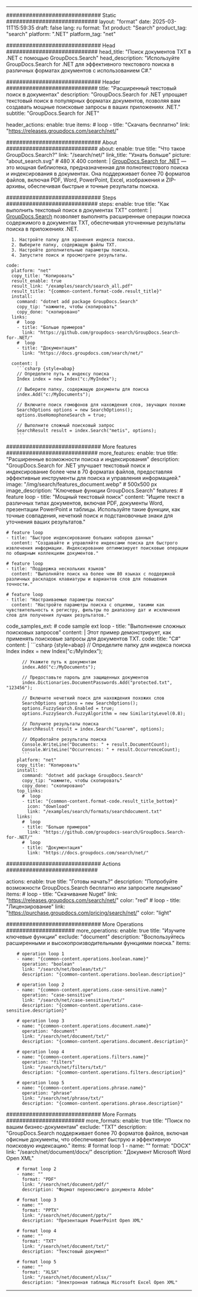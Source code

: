 
---
############################# Static ############################
layout: "format"
date:  2025-03-11T15:59:35
draft: false
lang: ru
format: Txt
product: "Search"
product_tag: "search"
platform: ".NET"
platform_tag: "net"

############################# Head ############################
head_title: "Поиск документов TXT в .NET с помощью GroupDocs.Search"
head_description: "Используйте GroupDocs.Search for .NET для эффективного текстового поиска в различных форматах документов с использованием C#."

############################# Header ############################
title: "Расширенный текстовый поиск в документах" 
description: "GroupDocs.Search for .NET упрощает текстовый поиск в популярных форматах документов, позволяя вам создавать мощные поисковые запросы в ваших приложениях .NET."
subtitle: "GroupDocs.Search for .NET" 

header_actions:
  enable: true
  items:
    #  loop
    - title: "Скачать бесплатно"
      link: "https://releases.groupdocs.com/search/net/"
      
############################# About ############################
about:
    enable: true
    title: "Что такое GroupDocs.Search?"
    link: "/search/net/"
    link_title: "Узнать больше"
    picture: "about_search.svg" # 480 X 400
    content: |
       [GroupDocs.Search for .NET](/search/net/) — это мощная библиотека, предназначенная для полнотекстового поиска и индексирования в документах. Она поддерживает более 70 форматов файлов, включая PDF, Word, PowerPoint, Excel, изображения и ZIP-архивы, обеспечивая быстрые и точные результаты поиска.

############################# Steps ############################
steps:
    enable: true
    title: "Как выполнить текстовый поиск в документах TXT"
    content: |
      [GroupDocs.Search](/search/net/) позволяет выполнять расширенные операции поиска содержимого в документах TXT, обеспечивая уточненные результаты поиска в приложениях .NET.
      
      1. Настройте папку для хранения индекса поиска.
      2. Выберите папку, содержащую файлы TXT.
      3. Настройте дополнительные параметры поиска.
      4. Запустите поиск и просмотрите результаты.
   
    code:
      platform: "net"
      copy_title: "Копировать"
      result_enable: true
      result_link: "/examples/search/search_all.pdf"
      result_title: "{common-content.format-code.result_title}"
      install:
        command: "dotnet add package GroupDocs.Search"
        copy_tip: "нажмите, чтобы скопировать"
        copy_done: "скопировано"
      links:
        #  loop
        - title: "Больше примеров"
          link: "https://github.com/groupdocs-search/GroupDocs.Search-for-.NET/"
        #  loop
        - title: "Документация"
          link: "https://docs.groupdocs.com/search/net/"
          
      content: |
        ```csharp {style=abap}
        // Определите путь к индексу поиска
        Index index = new Index("c:/MyIndex");

        // Выберите папку, содержащую документы для поиска
        index.Add("c:/MyDocuments");

        // Включите поиск гомофонов для нахождения слов, звучащих похоже
        SearchOptions options = new SearchOptions();
        options.UseHomophoneSearch = true;

        // Выполните сложный поисковый запрос
        SearchResult result = index.Search("metis", options);
        ```            

############################# More features ############################
more_features:
  enable: true
  title: "Расширенные возможности поиска и индексирования"
  description: "GroupDocs.Search for .NET улучшает текстовый поиск и индексирование более чем в 70 форматах файлов, предоставляя эффективные инструменты для поиска и управления информацией."
  image: "/img/search/features_document.webp" # 500x500 px
  image_description: "Ключевые функции GroupDocs.Search"
  features:
    # feature loop
    - title: "Мощный текстовый поиск"
      content: "Ищите текст в различных типах документов, включая PDF, документы Word, презентации PowerPoint и таблицы. Используйте такие функции, как точные совпадения, нечеткий поиск и подстановочные знаки для уточнения ваших результатов."

    # feature loop
    - title: "Быстрое индексирование больших наборов данных"
      content: "Создавайте и управляйте индексами поиска для быстрого извлечения информации. Индексирование оптимизирует поисковые операции по обширным коллекциям документов."

    # feature loop
    - title: "Поддержка нескольких языков"
      content: "Выполняйте поиск на более чем 80 языках с поддержкой различных раскладок клавиатуры и вариантов слов для повышения точности."

    # feature loop
    - title: "Настраиваемые параметры поиска"
      content: "Настройте параметры поиска с опциями, такими как чувствительность к регистру, фильтры по диапазону дат и исключения слов для получения лучших результатов."
      
  code_samples_ext:
    # code sample ext loop
    - title: "Выполнение сложных поисковых запросов"
      content: |
        Этот пример демонстрирует, как применять поисковые запросы для документов TXT.
      code:
        title: "C#"
        content: |
          ```csharp {style=abap}
          // Определите папку для индекса поиска
          Index index = new Index("c:/MyIndex");
              
          // Укажите путь к документам
          index.Add("c:/MyDocuments");

          // Предоставьте пароль для защищенных документов
          index.Dictionaries.DocumentPasswords.Add("protected.txt", "123456");

          // Включите нечеткий поиск для нахождения похожих слов
          SearchOptions options = new SearchOptions();
          options.FuzzySearch.Enabled = true;
          options.FuzzySearch.FuzzyAlgorithm = new SimilarityLevel(0.8);

          // Получите результаты поиска
          SearchResult result = index.Search("Loarem", options);
          
          // Обработайте результаты поиска
          Console.WriteLine("Documents: " + result.DocumentCount);
          Console.WriteLine("Occurrences: " + result.OccurrenceCount);
          ```
        platform: "net"
        copy_title: "Копировать"
        install:
          command: "dotnet add package GroupDocs.Search"
          copy_tip: "нажмите, чтобы скопировать"
          copy_done: "скопировано"
        top_links:
          #  loop
          - title: "{common-content.format-code.result_title_bottom}"
            icon: "download"
            link: "/examples/search/formats/searchdocument.txt"
        links:
          #  loop
          - title: "Больше примеров"
            link: "https://github.com/groupdocs-search/GroupDocs.Search-for-.NET/"
          #  loop
          - title: "Документация"
            link: "https://docs.groupdocs.com/search/net/"
            

            


############################# Actions ############################

actions:
  enable: true
  title: "Готовы начать?"
  description: "Попробуйте возможности GroupDocs.Search бесплатно или запросите лицензию"
  items:
    #  loop
    - title: "Скачивание Nuget"
      link: "https://releases.groupdocs.com/search/net/"
      color: "red"
        #  loop
    - title: "Лицензирование"
      link: "https://purchase.groupdocs.com/pricing/search/net/"
      color: "light"


############################# More Operations #####################
more_operations:
    enable: true
    title: "Изучите ключевые функции"
    exclude: "document"
    description: "Воспользуйтесь расширенными и высокопроизводительными функциями поиска."
    items: 
          
        # operation loop 1
        - name: "{common-content.operations.boolean.name}"
          operation: "boolean"
          link: "/search/net/boolean/txt/"
          description: "{common-content.operations.boolean.description}"

        # operation loop 2
        - name: "{common-content.operations.case-sensitive.name}"
          operation: "case-sensitive"
          link: "/search/net/case-sensitive/txt/"
          description: "{common-content.operations.case-sensitive.description}"

        # operation loop 3
        - name: "{common-content.operations.document.name}"
          operation: "document"
          link: "/search/net/document/txt/"
          description: "{common-content.operations.document.description}"

        # operation loop 4
        - name: "{common-content.operations.filters.name}"
          operation: "filters"
          link: "/search/net/filters/txt/"
          description: "{common-content.operations.filters.description}"

        # operation loop 5
        - name: "{common-content.operations.phrase.name}"
          operation: "phrase"
          link: "/search/net/phrase/txt/"
          description: "{common-content.operations.phrase.description}"
          
        
          
############################# More Formats ########################
more_formats:
    enable: true
    title: "Поиск по вашим бизнес-документам"
    exclude: "TXT"
    description: "GroupDocs.Search поддерживает более 70 форматов файлов, включая офисные документы, что обеспечивает быструю и эффективную поисковую индексацию."
    items: 
        # format loop 1
        - name: ""
          format: "DOCX"
          link: "/search/net/document/docx/"
          description: "Документ Microsoft Word Open XML"
          
        # format loop 2
        - name: ""
          format: "PDF"
          link: "/search/net/document/pdf/"
          description: "Формат переносимого документа Adobe"
          
        # format loop 3
        - name: ""
          format: "PPTX"
          link: "/search/net/document/pptx/"
          description: "Презентация PowerPoint Open XML"

        # format loop 4
        - name: ""
          format: "TXT"
          link: "/search/net/document/txt/"
          description: "Текстовый документ"
          
        # format loop 5
        - name: ""
          format: "XLSX"
          link: "/search/net/document/xlsx/"
          description: "Электронная таблица Microsoft Excel Open XML"
  

---